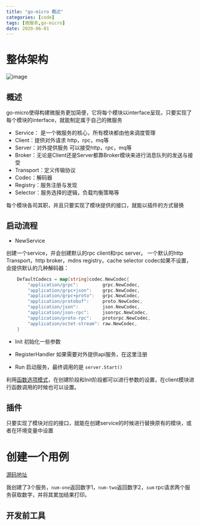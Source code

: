 ```yaml
---
title: "go-micro 概述"
categories: [code]
tags: [微服务,go-micro]
date: 2020-06-01
---
```


# 整体架构
![image](../../../img/2020/gomicro-01.png)

## 概述
go-micro使得构建微服务更加简便，它将每个模块以interface呈现，只要实现了每个模块的interface，就能制定属于自己的微服务

- Service： 是一个微服务的核心，所有模块都由他来调度管理
- Client：提供对外请求 http，rpc，mq等
- Server：对外提供服务 可以接受http，rpc，mq等
- Broker：无论是Client还是Server都靠Broker模块来进行消息队列的发送与接受
- Transport：定义传输协议
- Codec：解码器
- Registry：服务注册与发现
- Selector：服务选择的逻辑，负载均衡策略等

每个模块各司其职，并且只要实现了模块提供的接口，就能以插件的方式替换

## 启动流程
- NewService

创建一个service，并会创建默认的rpc client和rpc server。
一个默认的http Transport，http broker，mdns registry，cache selector
codec如果不设置，会提供默认的几种解码器：

```go
	DefaultCodecs = map[string]codec.NewCodec{
		"application/grpc":         grpc.NewCodec,
		"application/grpc+json":    grpc.NewCodec,
		"application/grpc+proto":   grpc.NewCodec,
		"application/protobuf":     proto.NewCodec,
		"application/json":         json.NewCodec,
		"application/json-rpc":     jsonrpc.NewCodec,
		"application/proto-rpc":    protorpc.NewCodec,
		"application/octet-stream": raw.NewCodec,
	}
```

- Init
初始化一些参数

- RegisterHandler
如果需要对外提供api服务，在这里注册

- Run
启动服务，最终调用的是 `server.Start()`

利用[函数选项模式](https://halls-of-valhalla.org/beta/articles/functional-options-pattern-in-go,54/)，在创建阶段和Init阶段都可以进行参数的设置，在client模块进行函数调用的时候也可以设置。

## 插件
只要实现了模块对应的接口，就能在创建service的时候进行替换原有的模块，或者在环境变量中设置


# 创建一个用例
[源码地址](https://github.com/HeisenbergV/gomicro-example)

我创建了3个服务，`num-one`返回数字1，`num-two`返回数字2，`sum` rpc请求两个服务获取数字，并将其累加结果打印。

## 开发前工具
```
```

